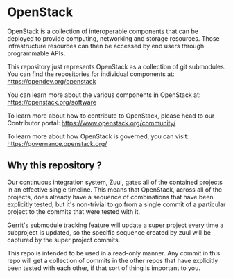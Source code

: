 OpenStack
=========

OpenStack is a collection of interoperable components that can be deployed
to provide computing, networking and storage resources. Those infrastructure
resources can then be accessed by end users through programmable APIs.

This repository just represents OpenStack as a collection of git submodules.
You can find the repositories for individual components at:
https://opendev.org/openstack

You can learn more about the various components in OpenStack at:
https://openstack.org/software

To learn more about how to contribute to OpenStack, please head to our
Contributor portal: https://www.openstack.org/community/

To learn more about how OpenStack is governed, you can visit:
https://governance.openstack.org/


Why this repository ?
---------------------

Our continuous integration system, Zuul, gates all of the contained projects
in an effective single timeline. This means that OpenStack, across all of the
projects, does already have a sequence of combinations that have been
explicitly tested, but it's non-trivial to go from a single commit of a
particular project to the commits that were tested with it.

Gerrit's submodule tracking feature will update a super project every
time a subproject is updated, so the specific sequence created by zuul
will be captured by the super project commits.

This repo is intended to be used in a read-only manner. Any commit in this
repo will get a collection of commits in the other repos that have
explicitly been tested with each other, if that sort of thing is important
to you.
